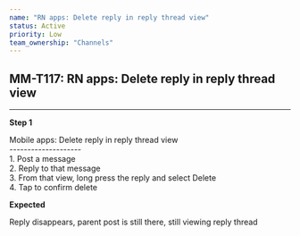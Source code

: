 ```yaml
---
name: "RN apps: Delete reply in reply thread view"
status: Active
priority: Low
team_ownership: "Channels"
---
```


## MM-T117: RN apps: Delete reply in reply thread view

---

**Step 1**

Mobile apps: Delete reply in reply thread view\
\--------------------\
1\. Post a message\
2\. Reply to that message\
3\. From that view, long press the reply and select Delete\
4\. Tap to confirm delete

**Expected**

Reply disappears, parent post is still there, still viewing reply thread
